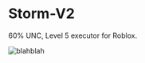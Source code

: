 # Storm-V2
60% UNC, Level 5 executor for Roblox.


![blahblah](https://github.com/kryyptonn/Storm-V2/assets/170441037/f4be255b-97c6-416c-8b0e-bcb30792229d)
